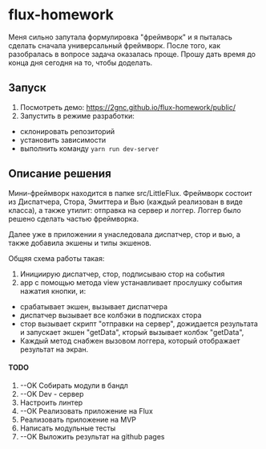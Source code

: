 # flux-homework

Меня сильно запутала формулировка "фреймворк" и я пыталась сделать сначала универсальный фреймворк. После того, как разобралась в вопросе задача оказалась проще. Прошу дать время до конца дня сегодня на то, чтобы доделать.

## Запуск 

1. Посмотреть демо: https://2gnc.github.io/flux-homework/public/ 
2. Запустить в режиме разработки: 
  * склонировать репозиторий
  * установить зависимости
  * выполнить команду ```yarn run dev-server```

## Описание решения

Мини-фреймворк находится в папке src/LittleFlux. Фреймворк состоит из Диспатчера, Стора, Эмиттера и Вью (каждый реализован в виде класса), а также утилит: отправка на сервер и логгер. Логгер было решено сделать частью фреймворка.

Далее уже в приложении я унаследовала диспатчер, стор и вью, а также добавила экшены и типы экшенов.

Общяя схема работы такая: 
1. Инициирую диспатчер, стор, подписываю стор на события
2. app с помощью метода view устанавливает прослушку события нажатия кнопки, и: 
* срабатывает экшен, вызывает диспатчера
* диспатчер вызывает все колбэки в подписках стора
* стор вызывает скрипт "отправки на сервер", дожидается результата и запускает экшен "getData", кторый вызывает колбэк "getData",
* Каждый метод снабжен вызовом логгера, который отображает результат на экран.



#### TODO

1. --OK Собирать модули в бандл
2. --OK Dev - сервер 
3. Настроить линтер
4. --ОК Реализовать приложение на Flux
5. Реализовать приложение на MVP
7. Написать модульные тесты
8. --OK Выложить результат на github pages
